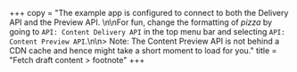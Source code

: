 +++
copy = "The example app is configured to connect to both the Delivery API and the Preview API. \n\nFor fun, change the formatting of *pizza* by going to `API: Content Delivery API` in the top menu bar and selecting `API: Content Preview API`.\n\n> Note: The Content Preview API is not behind a CDN cache and hence might take a short moment to load for you."
title = "Fetch draft content > footnote"
+++
